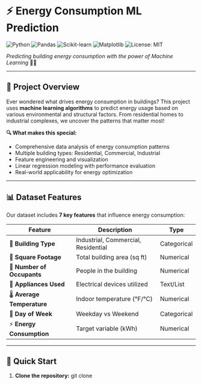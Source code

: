 # ⚡ Energy Consumption ML Prediction

![Python](https://img.shields.io/badge/Python-3.8%2B-blue)
![Pandas](https://img.shields.io/badge/Pandas-1.3%2B-green)
![Scikit-learn](https://img.shields.io/badge/Scikit--learn-1.0%2B-orange)
![Matplotlib](https://img.shields.io/badge/Matplotlib-3.5%2B-red)
![License: MIT](https://img.shields.io/badge/License-MIT-yellow.svg)

*Predicting building energy consumption with the power of Machine Learning* 🏢🔋

---

## 🎯 Project Overview

Ever wondered what drives energy consumption in buildings? This project uses **machine learning algorithms** to predict energy usage based on various environmental and structural factors. From residential homes to industrial complexes, we uncover the patterns that matter most!

**🔍 What makes this special:**
- Comprehensive data analysis of energy consumption patterns
- Multiple building types: Residential, Commercial, Industrial
- Feature engineering and visualization
- Linear regression modeling with performance evaluation
- Real-world applicability for energy optimization

---

## 📊 Dataset Features

Our dataset includes **7 key features** that influence energy consumption:

| Feature | Description | Type |
|---------|-------------|------|
| 🏢 **Building Type** | Industrial, Commercial, Residential | Categorical |
| 📐 **Square Footage** | Total building area (sq ft) | Numerical |
| 👥 **Number of Occupants** | People in the building | Numerical |
| 🔌 **Appliances Used** | Electrical devices utilized | Text/List |
| 🌡️ **Average Temperature** | Indoor temperature (°F/°C) | Numerical |
| 📅 **Day of Week** | Weekday vs Weekend | Categorical |
| ⚡ **Energy Consumption** | Target variable (kWh) | Numerical |

---

## 🚀 Quick Start
1. **Clone the repository:**
   git clone
